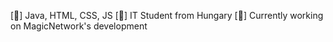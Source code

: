 [🌊] Java, HTML, CSS, JS
[🌊] IT Student from Hungary
[🌊] Currently working on MagicNetwork's development

